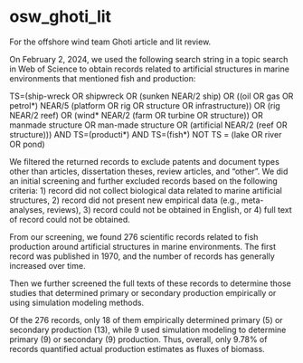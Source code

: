 # osw_ghoti_lit
For the offshore wind team Ghoti article and lit review.

On February 2, 2024, we used the following search string in a topic search in Web of Science to obtain records related to artificial structures in marine environments that mentioned fish and production:

TS=(ship-wreck OR shipwreck OR (sunken NEAR/2 ship) OR ((oil OR gas OR petrol*) NEAR/5 (platform OR rig OR structure OR infrastructure)) OR (rig NEAR/2 reef) OR (wind* NEAR/2 (farm OR turbine OR structure)) OR manmade structure OR man-made structure OR (artificial NEAR/2 (reef OR structure))) AND TS=(producti*) AND TS=(fish*) NOT TS = (lake OR river OR pond)

We filtered the returned records to exclude patents and document types other than articles, dissertation theses, review articles, and “other”. We did an initial screening and further excluded records based on the following criteria: 1) record did not collect biological data related to marine artificial structures, 2) record did not present new empirical data (e.g., meta-analyses, reviews), 3) record could not be obtained in English, or 4) full text of record could not be obtained. 

From our screening, we found 276 scientific records related to fish production around artificial structures in marine environments. The first record was published in 1970, and the number of records has generally increased over time.

Then we further screened the full texts of these records to determine those studies that determined primary or secondary production empirically or using simulation modeling methods.

Of the 276 records, only 18 of them empirically determined primary (5) or secondary production (13), while 9 used simulation modeling to determine primary (9) or secondary (9) production. Thus, overall, only 9.78% of records quantified actual production estimates as fluxes of biomass. 


